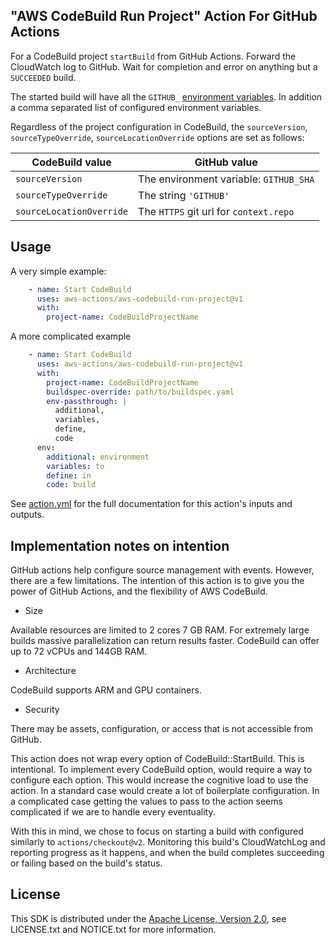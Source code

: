 ## "AWS CodeBuild Run Project" Action For GitHub Actions

For a CodeBuild project `startBuild` from GitHub Actions.
Forward the CloudWatch log to GitHub.
Wait for completion and error on anything but a `SUCCEEDED` build.

The started build will have all the `GITHUB_` [environment variables](https://help.github.com/en/actions/automating-your-workflow-with-github-actions/using-environment-variables#default-environment-variables).
In addition a comma separated list of configured environment variables.

Regardless of the project configuration in CodeBuild,
the `sourceVersion`, `sourceTypeOverride`, `sourceLocationOverride` options are set as follows:

| CodeBuild value | GitHub value |
| ------------- |-------------|
| `sourceVersion` | The environment variable: `GITHUB_SHA` |
| `sourceTypeOverride` | The string `'GITHUB'` |
| `sourceLocationOverride` | The `HTTPS` git url for `context.repo`|

## Usage

A very simple example:

```yaml
    - name: Start CodeBuild
      uses: aws-actions/aws-codebuild-run-project@v1
      with:
        project-name: CodeBuildProjectName
```

A more complicated example

```yaml
    - name: Start CodeBuild
      uses: aws-actions/aws-codebuild-run-project@v1
      with:
        project-name: CodeBuildProjectName
        buildspec-override: path/to/buildspec.yaml
        env-passthrough: |
          additional,
          variables,
          define,
          code
      env:
        additional: environment
        variables: to
        define: in
        code: build
```

See [action.yml](action.yml) for the full documentation for this action's inputs and outputs.

## Implementation notes on intention

GitHub actions help configure source management with events.
However, there are a few limitations.
The intention of this action is to give you the power of GitHub Actions,
and the flexibility of AWS CodeBuild.

* Size

Available resources are limited to 2 cores 7 GB RAM.
For extremely large builds massive parallelization can return results faster.
CodeBuild can offer up to 72 vCPUs and 144GB RAM.
* Architecture

CodeBuild supports ARM and GPU containers.
* Security

There may be assets, configuration, or access that is not accessible from GitHub.

This action does not wrap every option of CodeBuild::StartBuild.
This is intentional.
To implement every CodeBuild option,
would require a way to configure each option.
This would increase the cognitive load to use the action.
In a standard case would create a lot of boilerplate configuration.
In a complicated case getting the values to pass to the action
seems complicated if we are to handle every eventuality.

With this in mind,
we chose to focus on starting a build
with configured similarly to `actions/checkout@v2`.
Monitoring this build's CloudWatchLog and reporting progress as it happens,
and when the build completes succeeding or failing based on the build's status.

## License

This SDK is distributed under the
[Apache License, Version 2.0](http://www.apache.org/licenses/LICENSE-2.0),
see LICENSE.txt and NOTICE.txt for more information.
